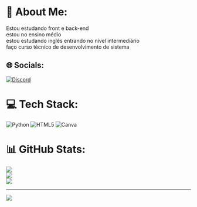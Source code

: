 # 💫 About Me:
Estou estudando front e back-end<br>estou no ensino médio<br>estou estudando inglês entrando no nível intermediário<br>faço curso técnico de desenvolvimento de sistema<br>


## 🌐 Socials:
[![Discord](https://img.shields.io/badge/Discord-%237289DA.svg?logo=discord&logoColor=white)](https://discord.gg/gabb2311) 

# 💻 Tech Stack:
![Python](https://img.shields.io/badge/python-3670A0?style=for-the-badge&logo=python&logoColor=ffdd54) ![HTML5](https://img.shields.io/badge/html5-%23E34F26.svg?style=for-the-badge&logo=html5&logoColor=white) ![Canva](https://img.shields.io/badge/Canva-%2300C4CC.svg?style=for-the-badge&logo=Canva&logoColor=white)
# 📊 GitHub Stats:
![](https://github-readme-stats.vercel.app/api?username=gabbx-wq&theme=nightowl&hide_border=false&include_all_commits=false&count_private=false)<br/>
![](https://github-readme-streak-stats.herokuapp.com/?user=gabbx-wq&theme=nightowl&hide_border=false)<br/>
![](https://github-readme-stats.vercel.app/api/top-langs/?username=gabbx-wq&theme=nightowl&hide_border=false&include_all_commits=false&count_private=false&layout=compact)

---
[![](https://visitcount.itsvg.in/api?id=gabbx-wq&icon=0&color=0)](https://visitcount.itsvg.in)

<!-- Proudly created with GPRM ( https://gprm.itsvg.in ) -->